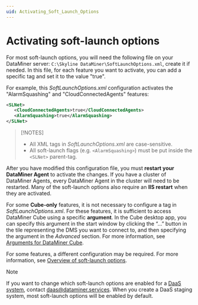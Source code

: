 ```yaml
---
uid: Activating_Soft_Launch_Options
---
```


# Activating soft-launch options

For most soft-launch options, you will need the following file on your DataMiner server: `C:\Skyline DataMiner\SoftLaunchOptions.xml`, create it if needed. In this file, for each feature you want to activate, you can add a specific tag and set it to the value "true".

For example, this *SoftLaunchOptions.xml* configuration activates the "AlarmSquashing" and "CloudConnectedAgents" features:

```xml
<SLNet>
   <CloudConnectedAgents>true</CloudConnectedAgents>
   <AlarmSquashing>true</AlarmSquashing>
</SLNet>
```

> [!NOTES]
> - All XML tags in *SoftLaunchOptions.xml* are case-sensitive.
> - All soft-launch flags (e.g. `<AlarmSquashing>`) must be put inside the `<SLNet>` parent-tag.

After you have modified this configuration file, you must **restart your DataMiner Agent** to activate the changes. If you have a cluster of DataMiner Agents, every DataMiner Agent in the cluster will need to be restarted. Many of the soft-launch options also require an **IIS restart** when they are activated.

For some **Cube-only** features, it is not necessary to configure a tag in *SoftLaunchOptions.xml*. For these features, it is sufficient to access DataMiner Cube using a specific **argument**. In the Cube desktop app, you can specify this argument in the start window by clicking the “…” button in the tile representing the DMS you want to connect to, and then specifying the argument in the *Advanced* section. For more information, see [Arguments for DataMiner Cube](xref:Options_for_opening_DataMiner_Cube).

For some features, a different configuration may be required. For more information, see [Overview of soft-launch options](xref:Overview_of_Soft_Launch_Options).

> [!NOTE]
> If you want to change which soft-launch options are enabled for a [DaaS system](xref:Creating_a_DMS_in_the_cloud), contact <daas@dataminer.services>. When you create a DaaS staging system, most soft-launch options will be enabled by default.
